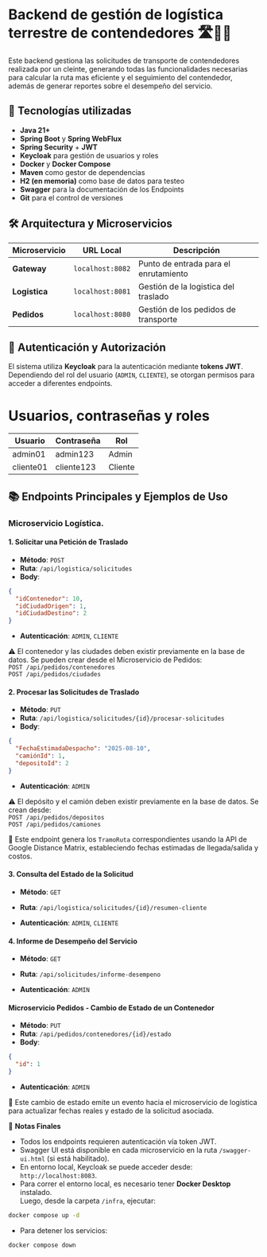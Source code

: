 # Backend de gestión de logística terrestre de contendedores 🛣️🚚📍

Este backend gestiona las solicitudes de transporte de contendedores realizada por un cleinte, generando todas las funcionalidades necesarias para calcular la ruta mas eficiente y el seguimiento del contendedor, además de generar reportes sobre el desempeño del servicio.

## 🧪 Tecnologías utilizadas

- **Java 21+**
- **Spring Boot** y **Spring WebFlux**
- **Spring Security** + **JWT**
- **Keycloak** para gestión de usuarios y roles
- **Docker** y **Docker Compose**
- **Maven** como gestor de dependencias
- **H2 (en memoria)** como base de datos para testeo
- **Swagger** para la documentación de los Endpoints
- **Git** para el control de versiones

## 🛠️ Arquitectura y Microservicios

| Microservicio     | URL Local         | Descripción                                 |
|-------------------|-------------------|---------------------------------------------|
| **Gateway**       | `localhost:8082`  | Punto de entrada para el enrutamiento       |
| **Logistica**     | `localhost:8081`  | Gestión de la logistica del traslado        |
| **Pedidos**       | `localhost:8080`  | Gestión de los pedidos de transporte        |

## 🔑 Autenticación y Autorización

El sistema utiliza **Keycloak** para la autenticación mediante **tokens JWT**. Dependiendo del rol del usuario (`ADMIN`, `CLIENTE`), se otorgan permisos para acceder a diferentes endpoints.

# Usuarios, contraseñas y roles

| Usuario  | Contraseña         | Rol      |
|----------|--------------------|----------|
| admin01  | admin123           | Admin    |
| cliente01| cliente123         | Cliente  |

## 📚 Endpoints Principales y Ejemplos de Uso

### **Microservicio Logística**.

#### 1. Solicitar una Petición de Traslado

- **Método**: `POST`  
- **Ruta**: `/api/logistica/solicitudes`  
- **Body**:
```json
{
  "idContenedor": 10,
  "idCiudadOrigen": 1,
  "idCiudadDestino": 2
}
```

- **Autenticación**: `ADMIN`, `CLIENTE`

⚠️ El contenedor y las ciudades deben existir previamente en la base de datos. Se pueden crear desde el Microservicio de Pedidos:  
`POST /api/pedidos/contenedores`  
`POST /api/pedidos/ciudades`

#### 2. Procesar las Solicitudes de Traslado

- **Método**: `PUT`  
- **Ruta**: `/api/logistica/solicitudes/{id}/procesar-solicitudes`  
- **Body**:
```json
{
  "FechaEstimadaDespacho": "2025-08-10",
  "camiónId": 1,
  "depositoId": 2
}
```

- **Autenticación**: `ADMIN`

⚠️ El depósito y el camión deben existir previamente en la base de datos. Se crean desde:  
`POST /api/pedidos/depositos`  
`POST /api/pedidos/camiones`

🔄 Este endpoint genera los `TramoRuta` correspondientes usando la API de Google Distance Matrix, estableciendo fechas estimadas de llegada/salida y costos.

#### 3. Consulta del Estado de la Solicitud

- **Método**: `GET`  
- **Ruta**: `/api/logistica/solicitudes/{id}/resumen-cliente`

- **Autenticación**: `ADMIN`, `CLIENTE`

#### 4. Informe de Desempeño del Servicio

- **Método**: `GET`  
- **Ruta**: `/api/solicitudes/informe-desempeno`

- **Autenticación**: `ADMIN`

#### Microservicio Pedidos - Cambio de Estado de un Contenedor

- **Método**: `PUT`  
- **Ruta**: `/api/pedidos/contenedores/{id}/estado`  
- **Body**:
```json
{
  "id": 1
}
```

- **Autenticación**: `ADMIN`

📡 Este cambio de estado emite un evento hacia el microservicio de logística para actualizar fechas reales y estado de la solicitud asociada.

📌 **Notas Finales**

- Todos los endpoints requieren autenticación vía token JWT.
- Swagger UI está disponible en cada microservicio en la ruta `/swagger-ui.html` (si está habilitado).
- En entorno local, Keycloak se puede acceder desde: `http://localhost:8083`.
- Para correr el entorno local, es necesario tener **Docker Desktop** instalado.  
  Luego, desde la carpeta `/infra`, ejecutar:

```bash
docker compose up -d
```

- Para detener los servicios:

```bash
docker compose down
```

